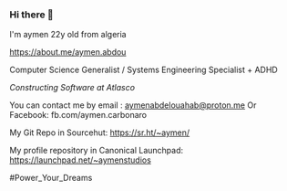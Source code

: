 ### Hi there 👋
I'm aymen 
22y old from algeria 

https://about.me/aymen.abdou

Computer Science Generalist / Systems Engineering Specialist + ADHD 

*Constructing Software at Atlasco*

You can contact me by email : aymenabdelouahab@proton.me
Or Facebook: fb.com/aymen.carbonaro


  My Git Repo in Sourcehut:
  https://sr.ht/~aymen/

  My profile repository in Canonical Launchpad:
  https://launchpad.net/~aymenstudios

#Power_Your_Dreams
<!--
**AymenStudios/AymenStudios** is a ✨ _special_ ✨ repository because its `README.md` (this file) appears on your GitHub profile.

Here are some ideas to get you started:

- 🔭 I’m currently working on ...
- 🌱 I’m currently learning ...
- 👯 I’m looking to collaborate on ...
- 🤔 I’m looking for help with ...
- 💬 Ask me about ...
- 📫 How to reach me: ...
- 😄 Pronouns: ...
- ⚡ Fun fact: ...
-->
